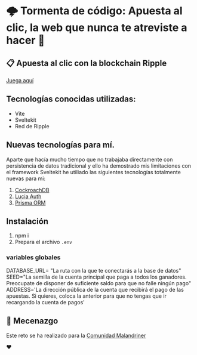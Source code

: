 # 🌩️ Tormenta de código: Apuesta al clic, la web que nunca te atreviste a hacer 🎰
## 📋 Apuesta al clic con la blockchain Ripple

[Juega aquí](https://juego-del-boton.vercel.app/)

## Tecnologías conocidas utilizadas:

-  Vite
-  Sveltekit
-  Red de Ripple

## Nuevas tecnologías para mí.

Aparte que hacía mucho tiempo que no trabajaba directamente con persistencia de datos tradicional y ello ha demostrado mis limitaciones con el framework Sveltekit he utiliado las siguientes tecnologías totalmente nuevas para mi:

1. [CockroachDB](https://cockroachlabs.cloud/)
2. [Lucia Auth](https://lucia-auth.com/)
3. [Prisma ORM](https://www.prisma.io/)

## Instalación
1. npm i
2. Prepara el archivo ``` .env ```
### variables globales
DATABASE_URL= "La ruta con la que te conectarás a la base de datos"
SEED="La semilla de la cuenta principal que paga a todos los ganadores. Preocupate de disponer de suficiente saldo para que no falle ningún pago"
ADDRESS='La dirección pública de la cuenta que recibirá el pago de las apuestas. Si quieres, coloca la anterior para que no tengas que ir recargando la cuenta de pagos'

## 🤗 Mecenazgo

Este reto se ha realizado para la [Comunidad Malandriner](https://webreactiva.com/comunidad)

❤️
